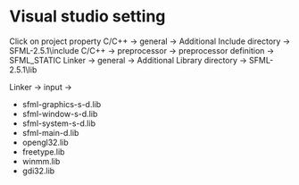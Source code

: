 # Visual studio setting
Click on project property
C/C++ -> general -> Additional Include directory -> SFML-2.5.1\include
C/C++ -> preprocessor -> preprocessor definition -> SFML_STATIC
Linker -> general -> Additional Library directory -> SFML-2.5.1\lib

Linker -> input ->  
* sfml-graphics-s-d.lib
* sfml-window-s-d.lib
* sfml-system-s-d.lib
* sfml-main-d.lib
* opengl32.lib
* freetype.lib
* winmm.lib
* gdi32.lib
